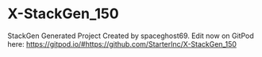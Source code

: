# X-StackGen_150
StackGen Generated Project Created by spaceghost69. Edit now on GitPod here: https://gitpod.io/#https://github.com/StarterInc/X-StackGen_150
